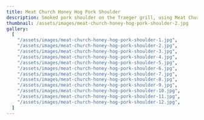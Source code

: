 ```yaml
---
title: Meat Church Honey Hog Pork Shoulder
description: Smoked pork shoulder on the Traeger grill, using Meat Church Honey Hog rub.
thumbnail: /assets/images/meat-church-honey-hog-pork-shoulder-2.jpg
gallery:
  [
    "/assets/images/meat-church-honey-hog-pork-shoulder-1.jpg",
    "/assets/images/meat-church-honey-hog-pork-shoulder-2.jpg",
    "/assets/images/meat-church-honey-hog-pork-shoulder-3.jpg",
    "/assets/images/meat-church-honey-hog-pork-shoulder-4.jpg",
    "/assets/images/meat-church-honey-hog-pork-shoulder-5.jpg",
    "/assets/images/meat-church-honey-hog-pork-shoulder-6.jpg",
    "/assets/images/meat-church-honey-hog-pork-shoulder-7.jpg",
    "/assets/images/meat-church-honey-hog-pork-shoulder-8.jpg",
    "/assets/images/meat-church-honey-hog-pork-shoulder-9.jpg",
    "/assets/images/meat-church-honey-hog-pork-shoulder-10.jpg",
    "/assets/images/meat-church-honey-hog-pork-shoulder-11.jpg",
    "/assets/images/meat-church-honey-hog-pork-shoulder-12.jpg",
  ]
---
```

